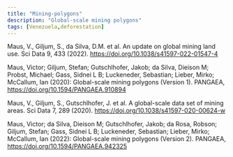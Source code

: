 ```yaml
---
title: "Mining-polygons"
description: "Global-scale mining polygons"
tags: [Venezuela,deforestation]
---
```


Maus, V., Giljum, S., da Silva, D.M. et al. An update on global mining land use. Sci Data 9, 433 (2022). https://doi.org/10.1038/s41597-022-01547-4

Maus, Victor; Giljum, Stefan; Gutschlhofer, Jakob; da Silva, Dieison M; Probst, Michael; Gass, Sidnei L B; Luckeneder, Sebastian; Lieber, Mirko; McCallum, Ian (2020): Global-scale mining polygons (Version 1). PANGAEA, https://doi.org/10.1594/PANGAEA.910894

Maus, V., Giljum, S., Gutschlhofer, J. et al. A global-scale data set of mining areas. Sci Data 7, 289 (2020). https://doi.org/10.1038/s41597-020-00624-w

Maus, Victor; da Silva, Dieison M; Gutschlhofer, Jakob; da Rosa, Robson; Giljum, Stefan; Gass, Sidnei L B; Luckeneder, Sebastian; Lieber, Mirko; McCallum, Ian (2022): Global-scale mining polygons (Version 2). PANGAEA, https://doi.org/10.1594/PANGAEA.942325